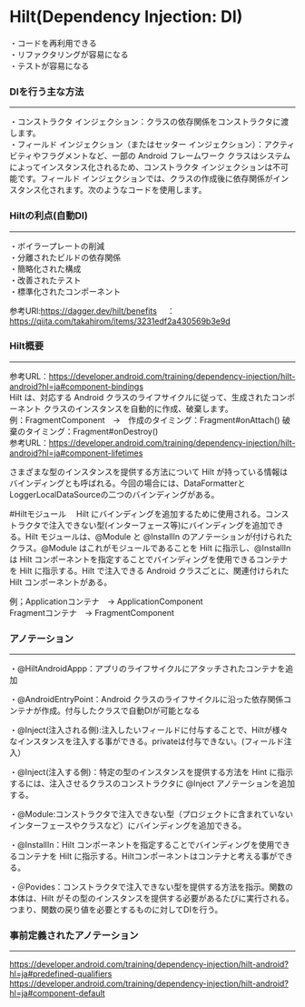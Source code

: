 # Hilt(Dependency Injection: DI)

・コードを再利用できる<br>
・リファクタリングが容易になる<br>
・テストが容易になる<br>

### DIを行う主な方法
__________________
   ・コンストラクタ インジェクション：クラスの依存関係をコンストラクタに渡します。<br>
   ・フィールド インジェクション（またはセッター インジェクション）：アクティビティやフラグメントなど、一部の Android フレームワーク クラスはシステムによってインスタンス化されるため、コンストラクタ インジェクションは不可能です。フィールド インジェクションでは、クラスの作成後に依存関係がインスタンス化されます。次のようなコードを使用します。<br>
   
### Hiltの利点(自動DI)
__________________
・ボイラープレートの削減<br>
・分離されたビルドの依存関係<br>
・簡略化された構成<br>
・改善されたテスト<br>
・標準化されたコンポーネント<br>

参考URl:https://dagger.dev/hilt/benefits
      　：https://qiita.com/takahirom/items/3231edf2a430569b3e9d

### Hilt概要
__________________
参考URL：https://developer.android.com/training/dependency-injection/hilt-android?hl=ja#component-bindings<br>
Hilt は、対応する Android クラスのライフサイクルに従って、生成されたコンポーネント クラスのインスタンスを自動的に作成、破棄します。<br>
例：FragmentComponent　→　作成のタイミング：Fragment#onAttach()  破棄のタイミング：Fragment#onDestroy()<br>
参考URL：https://developer.android.com/training/dependency-injection/hilt-android?hl=ja#component-lifetimes<br>

さまざまな型のインスタンスを提供する方法について Hilt が持っている情報はバインディングとも呼ばれる。今回の場合には、DataFormatterとLoggerLocalDataSourceの二つのバインディングがある。<br>

#Hiltモジュール　
Hilt にバインディングを追加するために使用される。コンストラクタで注入できない型(インターフェース等)にバインディングを追加できる。Hilt モジュールは、@Module と @InstallIn のアノテーションが付けられたクラス。@Module はこれがモジュールであることを Hilt に指示し、@InstallIn は Hilt コンポーネントを指定することでバインディングを使用できるコンテナを Hilt に指示する。Hilt で注入できる Android クラスごとに、関連付けられた Hilt コンポーネントがある。<br>

例；Applicationコンテナ　→ ApplicationComponent<br>
   Fragmentコンテナ　→ FragmentComponent <br>
   
### アノテーション
_________________

・@HiltAndroidAppp：アプリのライフサイクルにアタッチされたコンテナを追加<br>

・@AndroidEntryPoint：Android クラスのライフサイクルに沿った依存関係コンテナが作成。付与したクラスで自動DIが可能となる<br>

・@Inject(注入される側):注入したいフィールドに付与することで、Hiltが様々なインスタンスを注入する事ができる。privateは付与できない。(フィールド注入）<br>

・@Inject(注入する側)：特定の型のインスタンスを提供する方法を Hint に指示するには、注入させるクラスのコンストラクタに @Inject アノテーションを追加する。<br>

・@Module:コンストラクタで注入できない型（プロジェクトに含まれていないインターフェースやクラスなど）にバインディングを追加できる。<br>

・@InstallIn：Hilt コンポーネントを指定することでバインディングを使用できるコンテナを Hilt に指示する。Hiltコンポーネントはコンテナと考える事ができる。

・＠Povides：コンストラクタで注入できない型を提供する方法を指示。関数の本体は、Hilt がその型のインスタンスを提供する必要があるたびに実行される。つまり、関数の戻り値を必要とするものに対してDIを行う。

### 事前定義されたアノテーション
---------------------------
https://developer.android.com/training/dependency-injection/hilt-android?hl=ja#predefined-qualifiers<br>
https://developer.android.com/training/dependency-injection/hilt-android?hl=ja#component-default
